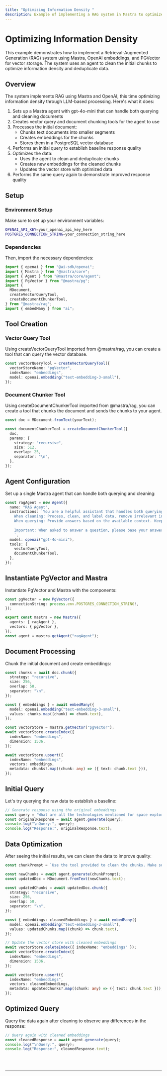```yaml
---
title: "Optimizing Information Density "
description: Example of implementing a RAG system in Mastra to optimize information density and deduplicate data using LLM-based processing.
---
```


# Optimizing Information Density

This example demonstrates how to implement a Retrieval-Augmented Generation (RAG) system using Mastra, OpenAI embeddings, and PGVector for vector storage.
The system uses an agent to clean the initial chunks to optimize information density and deduplicate data.

## Overview

The system implements RAG using Mastra and OpenAI, this time optimizing information density through LLM-based processing. Here's what it does:

1. Sets up a Mastra agent with gpt-4o-mini that can handle both querying and cleaning documents
2. Creates vector query and document chunking tools for the agent to use
3. Processes the initial document:
   - Chunks text documents into smaller segments
   - Creates embeddings for the chunks
   - Stores them in a PostgreSQL vector database
4. Performs an initial query to establish baseline response quality
5. Optimizes the data:
   - Uses the agent to clean and deduplicate chunks
   - Creates new embeddings for the cleaned chunks
   - Updates the vector store with optimized data
6. Performs the same query again to demonstrate improved response quality

## Setup

### Environment Setup

Make sure to set up your environment variables:

```bash filename=".env"
OPENAI_API_KEY=your_openai_api_key_here
POSTGRES_CONNECTION_STRING=your_connection_string_here
```

### Dependencies

Then, import the necessary dependencies:

```typescript copy showLineNumbers filename="index.ts"
import { openai } from "@ai-sdk/openai";
import { Mastra } from "@mastra/core";
import { Agent } from "@mastra/core/agent";
import { PgVector } from "@mastra/pg";
import {
  MDocument,
  createVectorQueryTool,
  createDocumentChunkerTool,
} from "@mastra/rag";
import { embedMany } from "ai";
```

## Tool Creation

### Vector Query Tool

Using createVectorQueryTool imported from @mastra/rag, you can create a tool that can query the vector database.

```typescript copy showLineNumbers{8} filename="index.ts"
const vectorQueryTool = createVectorQueryTool({
  vectorStoreName: "pgVector",
  indexName: "embeddings",
  model: openai.embedding("text-embedding-3-small"),
});
```

### Document Chunker Tool

Using createDocumentChunkerTool imported from @mastra/rag, you can create a tool that chunks the document and sends the chunks to your agent.

```typescript copy showLineNumbers{14} filename="index.ts"
const doc = MDocument.fromText(yourText);

const documentChunkerTool = createDocumentChunkerTool({
  doc,
  params: {
    strategy: "recursive",
    size: 512,
    overlap: 25,
    separator: "\n",
  },
});
```

## Agent Configuration

Set up a single Mastra agent that can handle both querying and cleaning:

```typescript copy showLineNumbers{26} filename="index.ts"
const ragAgent = new Agent({
  name: "RAG Agent",
  instructions: `You are a helpful assistant that handles both querying and cleaning documents.
    When cleaning: Process, clean, and label data, remove irrelevant information and deduplicate content while preserving key facts.
    When querying: Provide answers based on the available context. Keep your answers concise and relevant.
    
    Important: When asked to answer a question, please base your answer only on the context provided in the tool. If the context doesn't contain enough information to fully answer the question, please state that explicitly.
    `,
  model: openai("gpt-4o-mini"),
  tools: {
    vectorQueryTool,
    documentChunkerTool,
  },
});
```

## Instantiate PgVector and Mastra

Instantiate PgVector and Mastra with the components:

```typescript copy showLineNumbers{41} filename="index.ts"
const pgVector = new PgVector({
  connectionString: process.env.POSTGRES_CONNECTION_STRING!,
});

export const mastra = new Mastra({
  agents: { ragAgent },
  vectors: { pgVector },
});
const agent = mastra.getAgent("ragAgent");
```

## Document Processing

Chunk the initial document and create embeddings:

```typescript copy showLineNumbers{49} filename="index.ts"
const chunks = await doc.chunk({
  strategy: "recursive",
  size: 256,
  overlap: 50,
  separator: "\n",
});

const { embeddings } = await embedMany({
  model: openai.embedding("text-embedding-3-small"),
  values: chunks.map((chunk) => chunk.text),
});

const vectorStore = mastra.getVector("pgVector");
await vectorStore.createIndex({
  indexName: "embeddings",
  dimension: 1536,
});

await vectorStore.upsert({
  indexName: "embeddings",
  vectors: embeddings,
  metadata: chunks?.map((chunk: any) => ({ text: chunk.text })),
});
```

## Initial Query

Let's try querying the raw data to establish a baseline:

```typescript copy showLineNumbers{73} filename="index.ts"
// Generate response using the original embeddings
const query = "What are all the technologies mentioned for space exploration?";
const originalResponse = await agent.generate(query);
console.log("\nQuery:", query);
console.log("Response:", originalResponse.text);
```

## Data Optimization

After seeing the initial results, we can clean the data to improve quality:

```typescript copy showLineNumbers{79} filename="index.ts"
const chunkPrompt = `Use the tool provided to clean the chunks. Make sure to filter out irrelevant information that is not space related and remove duplicates.`;

const newChunks = await agent.generate(chunkPrompt);
const updatedDoc = MDocument.fromText(newChunks.text);

const updatedChunks = await updatedDoc.chunk({
  strategy: "recursive",
  size: 256,
  overlap: 50,
  separator: "\n",
});

const { embeddings: cleanedEmbeddings } = await embedMany({
  model: openai.embedding("text-embedding-3-small"),
  values: updatedChunks.map((chunk) => chunk.text),
});

// Update the vector store with cleaned embeddings
await vectorStore.deleteIndex({ indexName: "embeddings" });
await vectorStore.createIndex({
  indexName: "embeddings",
  dimension: 1536,
});

await vectorStore.upsert({
  indexName: "embeddings",
  vectors: cleanedEmbeddings,
  metadata: updatedChunks?.map((chunk: any) => ({ text: chunk.text })),
});
```

## Optimized Query

Query the data again after cleaning to observe any differences in the response:

```typescript copy showLineNumbers{109} filename="index.ts"
// Query again with cleaned embeddings
const cleanedResponse = await agent.generate(query);
console.log("\nQuery:", query);
console.log("Response:", cleanedResponse.text);
```

<br />
<br />
<hr className="dark:border-[#404040] border-gray-300" />
<br />
<br />
<GithubLink
  link={
    "https://github.com/mastra-ai/mastra/blob/main/examples/basics/rag/cleanup-rag"
  }
/>
